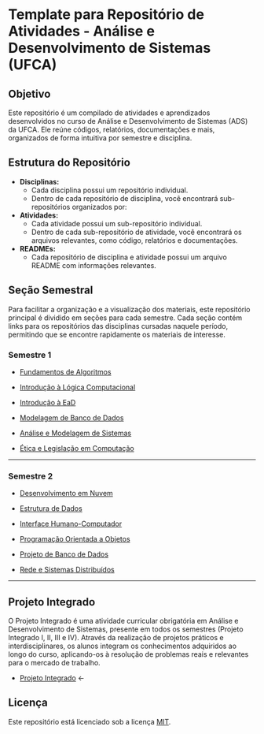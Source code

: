 # Template para Repositório de Atividades - Análise e Desenvolvimento de Sistemas (UFCA)

## Objetivo

Este repositório é um compilado de atividades e aprendizados desenvolvidos no curso de Análise e Desenvolvimento de Sistemas (ADS) da UFCA. Ele reúne códigos, relatórios, documentações e mais, organizados de forma intuitiva por semestre e disciplina.

## Estrutura do Repositório

* **Disciplinas:**
  * Cada disciplina possui um repositório individual.
  * Dentro de cada repositório de disciplina, você encontrará sub-repositórios organizados por:
* **Atividades:**
  * Cada atividade possui um sub-repositório individual.
  * Dentro de cada sub-repositório de atividade, você encontrará os arquivos relevantes, como código, relatórios e documentações.
* **READMEs:**
  * Cada repositório de disciplina e atividade possui um arquivo README com informações relevantes.

## Seção Semestral
Para facilitar a organização e a visualização dos materiais, este repositório principal é dividido em seções para cada semestre. Cada seção contém links para os repositórios das disciplinas cursadas naquele período, permitindo que se encontre rapidamente os materiais de interesse.
 
### Semestre 1
* [Fundamentos de Algoritmos](https://github.com/seu-user/seu-repositorio)
  
* [Introdução à Lógica Computacional](https://github.com/seu-user/seu-repositorio)
  
* [Introdução à EaD](https://github.com/seu-user/seu-repositorio)
  
* [Modelagem de Banco de Dados](https://github.com/seu-user/seu-repositorio)
  
* [Análise e Modelagem de Sistemas](https://github.com/seu-user/seu-repositorio)
  
* [Ética e Legislação em Computação](https://github.com/seu-user/seu-repositorio)

<hr>

### Semestre 2
* [Desenvolvimento em Nuvem](https://github.com/seu-user/seu-repositorio)
  
* [Estrutura de Dados](https://github.com/seu-user/seu-repositorio)
  
* [Interface Humano-Computador](https://github.com/seu-user/seu-repositorio)
  
* [Programação Orientada a Objetos](https://github.com/seu-user/seu-repositorio)
  
* [Projeto de Banco de Dados](https://github.com/seu-user/seu-repositorio)
  
* [Rede e Sistemas Distribuídos](https://github.com/seu-user/seu-repositorio)
  
<hr>

## Projeto Integrado
O Projeto Integrado é uma atividade curricular obrigatória em Análise e Desenvolvimento de Sistemas, presente em todos os semestres (Projeto Integrado I, II, III e IV). Através da realização de projetos práticos e interdisciplinares, os alunos integram os conhecimentos adquiridos ao longo do curso, aplicando-os à resolução de problemas reais e relevantes para o mercado de trabalho.

* [Projeto Integrado](https://github.com/devitruvius/ADS-integrated-project-example) <-

## Licença

Este repositório está licenciado sob a licença [MIT](https://choosealicense.com/licenses/mit/).
